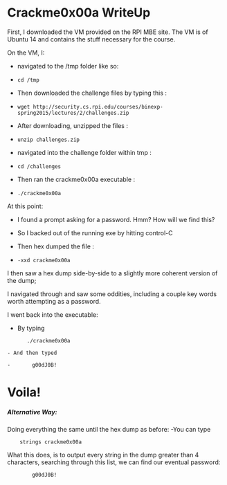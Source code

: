 # Crackme0x00a WriteUp


First, I downloaded the VM provided on the RPI MBE site. The VM is of Ubuntu 14 and contains the stuff necessary for the course.

On the VM,  I:

  - navigated to the /tmp folder like so:

  -     cd /tmp
  - Then downloaded the challenge files by typing this :

  -     wget http://security.cs.rpi.edu/courses/binexp-spring2015/lectures/2/challenges.zip
  - After downloading, unzipped the files :

  -     unzip challenges.zip
  - navigated into the challenge folder within tmp :

  -     cd /challenges
  - Then ran the crackme0x00a executable :

  -     ./crackme0x00a


At this point:
  - I found a prompt asking for a password. Hmm? How will we find this?
  - So I backed out of the running exe by hitting control-C
  - Then hex dumped the file :

  -     -xxd crackme0x00a

I then saw a hex dump side-by-side to a slightly more coherent version of the dump;

I navigated through and saw some oddities, including a couple key words worth attempting as a password.

I went back into the executable:

   - By typing

            ./crackme0x00a
    - And then typed

    -       g00dJ0B!


# Voila!




##### Alternative Way:

Doing everything the same until the hex dump as before:
    -You can type


        strings crackme0x00a

What this does, is to output every string in the dump greater than 4 characters, searching through this list, we can find our eventual password:

            g00dJ0B!
